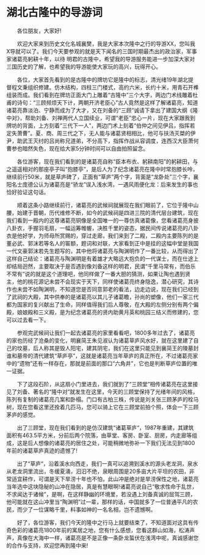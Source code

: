 # 湖北古隆中的导游词
　　各位朋友，大家好!

　　欢迎大家来到历史文化名城襄樊，我是大家本次隆中之行的导游XX，您叫我X导就可以了。我们今天要参观的就是天下闻名的三国时期最杰出的政治家，军事家诸葛亮躬耕十年，以待 明君的古隆中，希望我的导游服务能进一步加深大家对三国历史的了解，也希望我的导游能使大家玩的高兴，玩得开心。

　　各位，大家首先看到的是古隆中的牌坊它是隆中的标志，清光绪19年湖北提督程文秉组织修建。仿木结构，四柱三门楼式，高约六米，长约十米，用青石开榫组装而成。我们看到在牌坊正面大门上雕着“古隆中”三个大字，两边门术线雕着杜甫的诗句：“三顾频烦天下计，两朝开济老臣心”古人竟然是这样了解诸葛亮，知道诸葛亮靠淡泊、宁静而成为了大才，又在刘备的“三顾”诚请下拿出了建国大纲《隆中对》，帮助刘备、刘禅两代人立国续业，可谓“老臣”忠心一片，现在大家跟我到牌坊的背面，上方刻着“三代下一人”，两边门术上刻着“伯仲之间见伊吕，指挥若定失萧曹”。夏、商、周三代之下，无人能与诸葛贤相相比，他可与扶汤灭桀的伊尹，助武王灭纣的吕尚称兄道弟，不分高下，指挥作战从容调度，连西汉大臣萧何曹参也暗然失色，现在给大家5分钟时间可以自由拍照留念。

　　各位游客，现在我们看到的是诸葛亮自称“臣本布衣、躬耕南阳”的躬耕田，与之遥遥相对的那座亭子叫“抱膝亭”，是后人为了纪念诸葛亮在隆中时常抱膝长呤，继续前行50米，就是草庐碑了，正面有“草庐”两个字，背面是“龙卧处”三个字，襄阳名士庞德公认为诸葛亮是“骄龙”误入浅水湾，一遇风雨便化龙：后来发生的事也恰好验证这句话。

　　顺着这条小路继续前行，诸葛亮的武候祠就展现在我们眼前了，它位于隆中山腰，始建于晋朝，历代维修不断，如今的武候祠是四进三院的清代层台建筑，现在我们看到一殿内的这尊诸葛亮铜像是全国唯一的一尊仿真诸葛像，您看诸葛亮身披八卦衣，手握羽毛扇，一幅运筹帷幄，决胜千里的姿态，据民间传说诸葛亮的八卦衣是他好学，为师母所赏赐的，穿过走廊，我们来到了二殿，二殿内主要陈列的是董必武、郭沫若等名人的匾额，题词和对联，大家看到正中是挂的这幅中堂是我国一代文豪郭沫若先生题写的，其中他将诸葛亮与陶渊明作了一番比较，从而得出了这样自己结论：诸葛亮与陶渊明是有着雄才大略远大抱负的一代谋士，而在仕途上却结局迥然，主要取决于是否遇到像刘备这样的明君，民谓“千里马常有，而伯乐不常有”说的就是这个道理吧，他同样做了一番大胆的猜测，如果让陶也遇到贤主，他的桃花源记未尝不会现实于天下，同样使诸葛亮终身隐逸，潜心研究，其诗作也未尝不如陶渊明，不知道您是否同意郭老的看法，边走边说，现在我们已经到了武祠的大殿，其中供奉的是诸葛亮以其儿子诸葛瞻，孙尚的塑像，他们一家三代都为国家的复兴献出了生命，同样值得我们后人尊敬，在大殿的左侧分别有两个偏殿，娘娘殿和三义殿，是为纪念诸葛亮的贤内助黄月英和桃园三结义而修建的，您可以过去看一下。

　　参观完武候祠让我们一起去诸葛亮的家里看看吧，1800多年过去了，诸葛亮的家也历经了沧桑的变化，明襄简王朱见淑认为诸葛草庐风水好，就在这里建了自己的坟墓，后人称其是毁人阳宅，建其阴宅，我们在这里只能见到襄简王的陵墓封谁和墓帝的清代建筑“草庐亭”，这就是诸葛亮当年草庐的真正所在，不过诸葛亮家中的“遗物”还有一样存在，那就是前面的那口“六角井”，它也是判断草庐位置的唯一证据。

　　下了这段石阶，从这扇小门里进去，我们就到了“三顾堂”相传诸葛亮在这里接见了刘备、著名的“隆中对”就发生在这里，今天的三顾堂保持了光绪年间的风格，陈列有复制的诸葛亮几案和卧榻。门口有古柏三株，传说是刘关张三顾茅庐的栓马树，现在您看这里还拴着几匹马，您可以骑上它在三顾堂前拍个照，体会一下三顾茅庐的感觉。

　　出了三顾堂，现在我们看到的是仿汉建筑“诸葛草庐“，1987年重建，其建筑面积有463.5平方米，分前后两个院落，由草堂、客房、卧室、厨房，内走廊等组成，这是后人想像的诸葛亮的居住之处，可能稍微地弥补一下我们无法见到1800年前的诸葛草庐真迹的遗憾了!

　　出了“草庐“，沿着溪水向西走，我们一真可以追溯到溪水的源头老龙洞，泉水从老龙洞里流出，冬缓夏涌，汩汩不绝，泉眼周围是20多亩大片平坦的农田，非常适宜耕作，可谓是天下旱涝十年也不怕，此山冲是绝对是旱涝保性之地，诸葛亮当年选中这块隐秘的山冲在隐居，真是有慧眼啊!诸葛亮说自己“敬求性命于乱世，不求闻达于诸候”，是啊，在这样静幽的环境里，若没遇上刘备真诚的屈驾三顾，他可能就在这山冲里当“陶渊明”过一辈，那样的话，中国就多了一位普通平凡的农民，而少了一位谋略千里，料事如神的一名名相，岂不遗憾啊。

　　好了，各位游客，我们今天的隆中之行马上就要结束了，不知道面对这具有传奇色彩的诸葛亮1800年前的寓居之地，您有什么感想，您看这群山如海，松涛声声，真像在大海中一样，诸葛亮是不是正像一条卧龙蜇伏在浅湾中呢，真诚感谢您的合作与支持，欢迎您再到隆中来!

